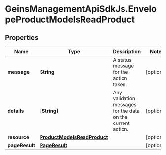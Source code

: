 # GeinsManagementApiSdkJs.EnvelopeProductModelsReadProduct

## Properties

Name | Type | Description | Notes
------------ | ------------- | ------------- | -------------
**message** | **String** | A status message for the action taken. | [optional] 
**details** | **[String]** | Any validation messages for the data on the current action. | [optional] 
**resource** | [**ProductModelsReadProduct**](ProductModelsReadProduct.md) |  | [optional] 
**pageResult** | [**PageResult**](PageResult.md) |  | [optional] 


